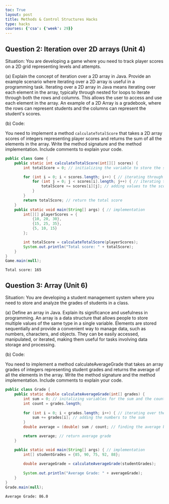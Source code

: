 ```yaml
---
toc: True
layout: post
title: Methods & Control Structures Hacks
type: hacks
courses: {'csa': {'week': 29}}
---
```


## Question 2: Iteration over 2D arrays (Unit 4)

Situation: You are developing a game where you need to track player scores on a 2D grid representing levels and attempts.

(a) Explain the concept of iteration over a 2D array in Java. Provide an example scenario where iterating over a 2D array is useful in a programming task.
Iterating over a 2D array in Java means iterating over each element in the array, typically through nested for loops to iterate through both the rows and columns. This allows the user to access and use each element in the array. An example of a 2D Array is a gradebook, where the rows can represent students and the columns can represent the student's scores.

(b) Code:

You need to implement a method `calculateTotalScore` that takes a 2D array scores of integers representing player scores and returns the sum of all the elements in the array. Write the method signature and the method implementation. Include comments to explain your code.


```java
public class Game {
    public static int calculateTotalScore(int[][] scores) {
        int totalScore = 0; // initializing the variable to store the scores

        for (int i = 0; i < scores.length; i++) { // iterating through rows
            for (int j = 0; j < scores[i].length; j++) { // iterating through columns
                totalScore += scores[i][j]; // adding values to the score variable
            }
        }
        return totalScore; // return the total score
    }
    public static void main(String[] args) { // implementation
        int[][] playerScores = {
            {10, 20, 30},
            {15, 25, 35},
            {5, 10, 15}
        };

        int totalScore = calculateTotalScore(playerScores);
        System.out.println("Total score: " + totalScore);
    }
}
Game.main(null);
```

    Total score: 165


## Question 3: Array (Unit 6)
Situation: You are developing a student management system where you need to store and analyze the grades of students in a class.

(a) Define an array in Java. Explain its significance and usefulness in programming.
An array is a data structure that allows people to store multiple values of the same type in a single variable. Elements are stored sequentially and provide a convenient way to manage data, such as numbers, characters, and objects. They can be easily accessed, manipulated, or iterated, making them useful for tasks involving data storage and processing.

(b) Code:

You need to implement a method calculateAverageGrade that takes an array grades of integers representing student grades and returns the average of all the elements in the array. Write the method signature and the method implementation. Include comments to explain your code.


```java
public class Grade {
    public static double calculateAverageGrade(int[] grades) {
        int sum = 0; // initalizing variables for the sum and the count
        int count = grades.length;
        
        for (int i = 0; i < grades.length; i++) { // iterating over the array
            sum += grades[i]; // adding the numbers to the sum
        }
        double average = (double) sum / count; // finding the average by diving total/count

        return average; // return average grade
    }

    public static void main(String[] args) { // implementation
        int[] studentGrades = {85, 90, 75, 92, 88};
        
        double averageGrade = calculateAverageGrade(studentGrades);
        
        System.out.println("Average Grade: " + averageGrade);
    }
}
Grade.main(null);
```

    Average Grade: 86.0


